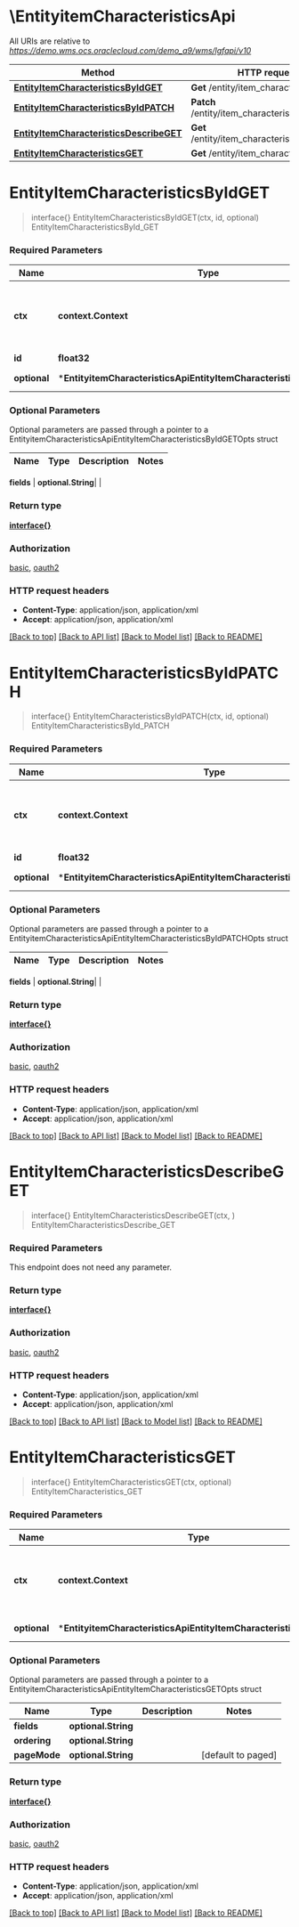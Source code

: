 # \EntityitemCharacteristicsApi

All URIs are relative to *https://demo.wms.ocs.oraclecloud.com/demo_a9/wms/lgfapi/v10*

Method | HTTP request | Description
------------- | ------------- | -------------
[**EntityItemCharacteristicsByIdGET**](EntityitemCharacteristicsApi.md#EntityItemCharacteristicsByIdGET) | **Get** /entity/item_characteristics/{id} | EntityItemCharacteristicsById_GET
[**EntityItemCharacteristicsByIdPATCH**](EntityitemCharacteristicsApi.md#EntityItemCharacteristicsByIdPATCH) | **Patch** /entity/item_characteristics/{id} | EntityItemCharacteristicsById_PATCH
[**EntityItemCharacteristicsDescribeGET**](EntityitemCharacteristicsApi.md#EntityItemCharacteristicsDescribeGET) | **Get** /entity/item_characteristics/describe | EntityItemCharacteristicsDescribe_GET
[**EntityItemCharacteristicsGET**](EntityitemCharacteristicsApi.md#EntityItemCharacteristicsGET) | **Get** /entity/item_characteristics | EntityItemCharacteristics_GET


# **EntityItemCharacteristicsByIdGET**
> interface{} EntityItemCharacteristicsByIdGET(ctx, id, optional)
EntityItemCharacteristicsById_GET



### Required Parameters

Name | Type | Description  | Notes
------------- | ------------- | ------------- | -------------
 **ctx** | **context.Context** | context for authentication, logging, cancellation, deadlines, tracing, etc.
  **id** | **float32**|  | 
 **optional** | ***EntityitemCharacteristicsApiEntityItemCharacteristicsByIdGETOpts** | optional parameters | nil if no parameters

### Optional Parameters
Optional parameters are passed through a pointer to a EntityitemCharacteristicsApiEntityItemCharacteristicsByIdGETOpts struct

Name | Type | Description  | Notes
------------- | ------------- | ------------- | -------------

 **fields** | **optional.String**|  | 

### Return type

[**interface{}**](interface{}.md)

### Authorization

[basic](../README.md#basic), [oauth2](../README.md#oauth2)

### HTTP request headers

 - **Content-Type**: application/json, application/xml
 - **Accept**: application/json, application/xml

[[Back to top]](#) [[Back to API list]](../README.md#documentation-for-api-endpoints) [[Back to Model list]](../README.md#documentation-for-models) [[Back to README]](../README.md)

# **EntityItemCharacteristicsByIdPATCH**
> interface{} EntityItemCharacteristicsByIdPATCH(ctx, id, optional)
EntityItemCharacteristicsById_PATCH



### Required Parameters

Name | Type | Description  | Notes
------------- | ------------- | ------------- | -------------
 **ctx** | **context.Context** | context for authentication, logging, cancellation, deadlines, tracing, etc.
  **id** | **float32**|  | 
 **optional** | ***EntityitemCharacteristicsApiEntityItemCharacteristicsByIdPATCHOpts** | optional parameters | nil if no parameters

### Optional Parameters
Optional parameters are passed through a pointer to a EntityitemCharacteristicsApiEntityItemCharacteristicsByIdPATCHOpts struct

Name | Type | Description  | Notes
------------- | ------------- | ------------- | -------------

 **fields** | **optional.String**|  | 

### Return type

[**interface{}**](interface{}.md)

### Authorization

[basic](../README.md#basic), [oauth2](../README.md#oauth2)

### HTTP request headers

 - **Content-Type**: application/json, application/xml
 - **Accept**: application/json, application/xml

[[Back to top]](#) [[Back to API list]](../README.md#documentation-for-api-endpoints) [[Back to Model list]](../README.md#documentation-for-models) [[Back to README]](../README.md)

# **EntityItemCharacteristicsDescribeGET**
> interface{} EntityItemCharacteristicsDescribeGET(ctx, )
EntityItemCharacteristicsDescribe_GET



### Required Parameters
This endpoint does not need any parameter.

### Return type

[**interface{}**](interface{}.md)

### Authorization

[basic](../README.md#basic), [oauth2](../README.md#oauth2)

### HTTP request headers

 - **Content-Type**: application/json, application/xml
 - **Accept**: application/json, application/xml

[[Back to top]](#) [[Back to API list]](../README.md#documentation-for-api-endpoints) [[Back to Model list]](../README.md#documentation-for-models) [[Back to README]](../README.md)

# **EntityItemCharacteristicsGET**
> interface{} EntityItemCharacteristicsGET(ctx, optional)
EntityItemCharacteristics_GET



### Required Parameters

Name | Type | Description  | Notes
------------- | ------------- | ------------- | -------------
 **ctx** | **context.Context** | context for authentication, logging, cancellation, deadlines, tracing, etc.
 **optional** | ***EntityitemCharacteristicsApiEntityItemCharacteristicsGETOpts** | optional parameters | nil if no parameters

### Optional Parameters
Optional parameters are passed through a pointer to a EntityitemCharacteristicsApiEntityItemCharacteristicsGETOpts struct

Name | Type | Description  | Notes
------------- | ------------- | ------------- | -------------
 **fields** | **optional.String**|  | 
 **ordering** | **optional.String**|  | 
 **pageMode** | **optional.String**|  | [default to paged]

### Return type

[**interface{}**](interface{}.md)

### Authorization

[basic](../README.md#basic), [oauth2](../README.md#oauth2)

### HTTP request headers

 - **Content-Type**: application/json, application/xml
 - **Accept**: application/json, application/xml

[[Back to top]](#) [[Back to API list]](../README.md#documentation-for-api-endpoints) [[Back to Model list]](../README.md#documentation-for-models) [[Back to README]](../README.md)

